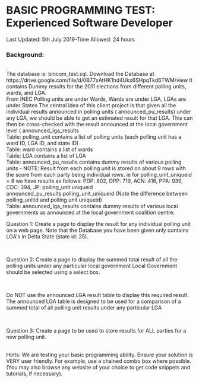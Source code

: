 <h1>BASIC PROGRAMMING TEST: Experienced Software Developer</h1>
<p>Last Updated: 5th July 2019-Time Allowed: 24 hours</p>
<h3>Background:</h3>
. <div>The database is: bincom_test.sql. Download the Database at
https://drive.google.com/file/d/0B77xAtHK1hd4Ukx6SHpqTkd6TWM/view It contains Dummy results for the 2011 elections from different polling units, wards, and
LGA.</div>
From INEC Polling units are under Wards, Wards are under LGA, LGAs are under States
The central idea of this client project is that given all the individual results announced in polling units ( announced_pu_results) under any LGA, we should be able to get an estimated result for that LGA. This can then be cross-checked with the result announced at the local government level ( announced_Iga_results
<div>Table: polling_unit contains a list of polling units (each polling unit has a ward ID, LGA ID, and state ID)</div>
<div>Table: ward contains a list of wards</div>
<div>Table: LGA contains a list of LGA</div>
<div>Table: announced_pu_results contains dummy results of various polling units - NOTE: Result from each polling unit is stored on about 9 rows with the score from each party being individual rows.
ie for polling_unit_uniqueid = 8 we have results as follows: PDP: 802, DPP: 719, ACN: 416, PPA: 939, CDC: 394, JP:
polling_unit uniqueid announced_pu_results.polling_unit_uniqueid (Note the difference between polling_unitid and polling unit uniqueid)</div>
Table: announced_lga_results contains dummy results of various local governments as announced at the local government coalition centre.
<p>Question 1:
Create a page to display the result for any individual polling unit on a web page. Note that the Database you have been given only contains LGA's in Delta State (state id: 25).</p>
<br><p>
Question 2:
Create a page to display the summed total result of all the polling units under any particular local government Local Government should be selected using a select box.</p>
<br><p>
Do NOT use the announced LGA result table to display this required result. The announced LGA table is designed to be used for a comparison of a summed total of all polling unit results under any particular LGA</p>
<br><p>
Question 3:
Create a page to be used to store results for ALL parties for a new polling unit.</p><br>
Hints:
We are testing your basic programming ability.
Ensure your solution is VERY user friendly. For example, use a chained combo box where possible. (You
may also browse any website of your choice to get code snippets and tutorials, if necessary).